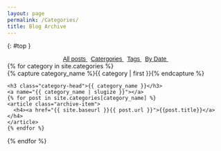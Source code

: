 ```yaml
---
layout: page
permalink: /Categories/
title: Blog Archive
---
```



{: #top }

<!-- this code si from https://github.com/daattali/daattali.github.io/blob/master/index.html --> 
<div class="list-filters post-preview" style="text-align:center;font-family:Helvetica;">
  <a href="/Categories" class="list-filter"> All posts </a> &nbsp;
  <a href="/CloudCategories" class="list-filter filter-selected"> Catergories </a> &nbsp;
  <a href="/CloudTags" class="list-filter"> Tags </a> &nbsp;
  <a href="/CloudDate" class="list-filter"> By Date </a> &nbsp;
</div>

<div id="archives">
{% for category in site.categories %}
  <div class="archive-group">
    {% capture category_name %}{{ category | first }}{% endcapture %}
    <div id="#{{ category_name | slugize }}"></div>
    <p></p>
    
    <h3 class="category-head">{{ category_name }}</h3>
    <a name="{{ category_name | slugize }}"></a>
    {% for post in site.categories[category_name] %}
    <article class="archive-item">
      <h4><a href="{{ site.baseurl }}{{ post.url }}">{{post.title}}</a></h4>
    </article>
    {% endfor %}
  </div>
{% endfor %}
</div>